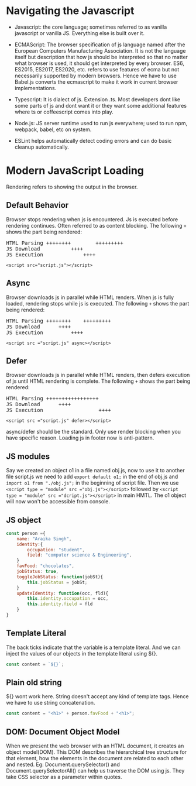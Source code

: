# Navigating the Javascript 

* Javascript: the core language; sometimes referred to as vanilla javascript or vanilla JS. Everything else is built over it.

* ECMAScript: The browser specification of js language named after the European Computers Manufacturing Association. It is not the language itself but description that how js should be interpreted so that no matter what browser is used, it should get interpreted by every browser. ES6, ES2015, ES2017, ES2020, etc. refers to use features of ecma but not necessarily supported by modern browsers. Hence we have to use Babel.js converts the ecmascript to make it work in current browser implementations.

* Typescript: It is dialect of js. Extension .ts. Most developers dont like some parts of js and dont want it or they want some additional features where ts or coffeescript comes into play.

* Node.js: JS server runtime used to run js everywhere; used to run npm, webpack, babel, etc on system.

* ESLint helps automatically detect coding errors and can do basic cleanup automatically.


# Modern JavaScript Loading

Rendering refers to showing the output in the browser. 

## Default Behavior 

Browser stops rendering when js is encountered. Js is executed before rendering continues. Often referred to as content blocking. The following `+` shows the part being rendered:

<pre>
HTML Parsing ++++++++        +++++++++ 
JS Download          ++++
JS Execution             ++++
</pre>

`<script src="script.js"></script>`

## Async

Browser downloads js in parallel while HTML renders. When js is fully loaded, rendering stops while js is executed. The following `+` shows the part being rendered:

<pre>
HTML Parsing ++++++++    +++++++++ 
JS Download      ++++
JS Execution         ++++
</pre>

`<script src ="script.js" async></script>`

## Defer

Browser downloads js in parallel while HTML renders, then defers execution of js until HTML rendering is complete. The following `+` shows the part being rendered:

<pre>
HTML Parsing +++++++++++++++++ 
JS Download      ++++
JS Execution                  ++++
</pre>

`<script src ="script.js" defer></script>`

async/defer should be the standard. Only use render blocking when you have specific reason. Loading js in footer now is anti-pattern.

## JS modules

Say we created an object o1 in a file named obj.js, now to use it to another file script.js we need to add `export default o1;` in the end of obj.js and `import o1 from "./obj.js";` in the beginning of script file. Then we use `<script type = "module" src ="obj.js"></script>` followed by `<script type = "module" src ="dcript.js"></script>` in main HMTL. The o1 object will now won't be accessible from console.

## JS object

```js
const person ={
    name: "Araika Singh",
    identity:{
        occupation: "student",
        field: "computer science & Engineering",
    }
    favFood: "chocolates",
    jobStatus: true,
    toggleJobStatus: function(jobSt){
        this.jobStatus = jobSt;
    }
    updateIdentity: function(occ, fld){
        this.identity.occupation = occ,
        this.identity.field = fld
    }
}
```

## Template Literal

The back ticks indicate that the variable is a template literal. And we can inject the values of our objects in the template literal using ${}.

```js
const content = `${}`;
```

## Plain old string

${} wont work here. String doesn't accept any kind of template tags. Hence we have to use string concatenation.
 
```js
const content = "<h1>" + person.favFood + "<h1>";
```

## DOM: Document Object Model

When we present the web browser with an HTML document, it creates an object model(DOM). This DOM describes the hierarchical tree structure for that element, how the elements in the document are related to each other and nested. Eg: Document.querySelector() and Document.querySelectorAll() can help us traverse the DOM using js. They take CSS selector as a parameter within quotes.